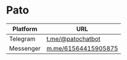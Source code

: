 # Pato

| Platform  | URL                                       |
|-----------|-------------------------------------------|
| Telegram  | [t.me/@patochatbot](https://t.me/@patochatbot) |
| Messenger | [m.me/61564415905875](https://m.me/61564415905875)                    |